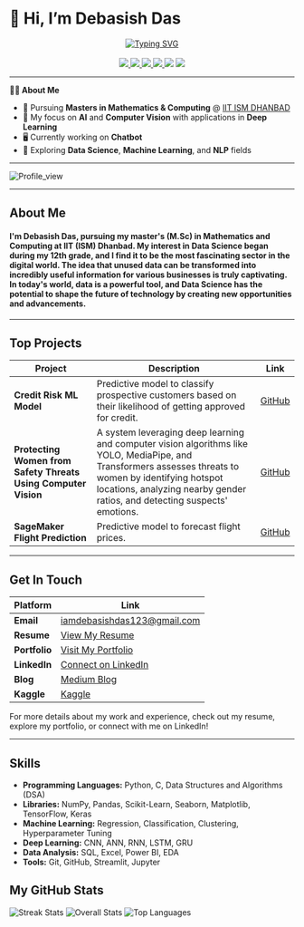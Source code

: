 # 👋 Hi, I’m Debasish Das
<p align="center">
<a href="https://github.com/iamdebasishdas123">
    <img src="https://readme-typing-svg.demolab.com?font=Georgia&size=18&duration=2000&pause=100&multiline=true&width=500&height=80&lines=Happy+ to +see+ you+ again+ 🤝 ;Masters+Student+%7C+Mathematics + Computing ;Data Science+%7C+Generative AI+%7C+Computer+Vision+%7C+NLP " alt="Typing SVG" />
</a>
<br/>
<br/>

<a href="https://medium.com/@iamdebasishdas123">
    <img src="https://img.shields.io/badge/Blog-Medium-red?style=flat-square">
</a>  
<a href="https://drive.google.com/file/d/1zraYhz7O9FFvhFe6KV2Qa2ybGRf_PKQR/view?usp=drive_link">
    <img src="https://img.shields.io/badge/PDF-Resume-red?style=flat-square&logo=adobe">
</a>  
<a href="https://www.linkedin.com/in/debasish-das-543513285/">
    <img src="https://img.shields.io/badge/-Linkedin-blue?style=flat-square&logo=linkedin">
</a>
<a href="mailto:iamdebasishdas123@gmail.com">
    <img src="https://img.shields.io/badge/-Email-red?style=flat-square&logo=gmail&logoColor=white">
</a>
<a href="https://www.kaggle.com/iamdebasishdas123"><img src="https://img.shields.io/badge/Kaggle-blue?style=flat-square&logo=kaggle"></a>

<a href="https://github.com/iamdebasishdas123">
    <img src="https://github-stats-alpha.vercel.app/api?username=iamdebasishdas123&cc=22272e&tc=37BCF6&ic=fff&bc=0000">
</a>
</p>

---

**👨‍🎓 About Me**

- 📖 Pursuing **Masters in Mathematics & Computing** @ [IIT ISM DHANBAD](https://www.iitism.ac.in/)
- 🔬 My focus on **AI** and **Computer Vision** with applications in **Deep Learning**
- 🖥️ Currently working on **Chatbot**
- 🌱 Exploring **Data Science**, **Machine Learning**, and **NLP** fields

---
![Profile_view](https://komarev.com/ghpvc/?username=iamdebasishdas123&label=PROFILE+VIEWS)

---

## About Me

#### I'm Debasish Das, pursuing my master's (M.Sc) in Mathematics and Computing at **IIT (ISM) Dhanbad**. My interest in Data Science began during my 12th grade, and I find it to be the most fascinating sector in the digital world. The idea that unused data can be transformed into incredibly useful information for various businesses is truly captivating. In today's world, data is a powerful tool, and Data Science has the potential to shape the future of technology by creating new opportunities and advancements.

---

## Top Projects

| Project                        | Description                                                                                     | Link                                                                                           |
|--------------------------------|-------------------------------------------------------------------------------------------------|------------------------------------------------------------------------------------------------|
| **Credit Risk ML Model**       | Predictive model to classify prospective customers based on their likelihood of getting approved for credit. | [GitHub](https://github.com/iamdebasishdas123/Credit_Risk_Machine_Learning_Model.git)            |
| **Protecting Women from Safety Threats Using Computer Vision**      | A system leveraging deep learning and computer vision algorithms like YOLO, MediaPipe, and Transformers assesses threats to women by identifying hotspot locations, analyzing nearby gender ratios, and detecting suspects' emotions.                     | [GitHub](https://github.com/iamdebasishdas123/Protecting-Women-from-Safety-Threats-Using-Computer-Vision.git)                          |
| **SageMaker Flight Prediction**| Predictive model to forecast flight prices.                                                    | [GitHub](https://github.com/iamdebasishdas123/SageMaker_Flight_Prediction.git)                   |

---

## Get In Touch

| Platform      | Link                                                                              |
|---------------|-----------------------------------------------------------------------------------|
| **Email**     | [iamdebasishdas123@gmail.com](mailto:iamdebasishdas123@gmail.com)                 |
| **Resume**    | [View My Resume](https://drive.google.com/file/d/1zraYhz7O9FFvhFe6KV2Qa2ybGRf_PKQR/view?usp=drive_link) |
| **Portfolio** | [Visit My Portfolio](https://sites.google.com/view/iamdebasish123/home)           |
| **LinkedIn**  | [Connect on LinkedIn](https://www.linkedin.com/in/debasish-das-543513285/)        |
| **Blog**      | [Medium Blog](https://medium.com/@iamdebasishdas123)                              |
| **Kaggle**    | [Kaggle](https://www.kaggle.com/iamdebasishdas)                                   |

For more details about my work and experience, check out my resume, explore my portfolio, or connect with me on LinkedIn!

---
## Skills

- **Programming Languages:** Python, C, Data Structures and Algorithms (DSA)
- **Libraries:** NumPy, Pandas, Scikit-Learn, Seaborn, Matplotlib, TensorFlow, Keras
- **Machine Learning:** Regression, Classification, Clustering, Hyperparameter Tuning
- **Deep Learning:** CNN, ANN, RNN, LSTM, GRU
- **Data Analysis:** SQL, Excel, Power BI, EDA
- **Tools:** Git, GitHub, Streamlit, Jupyter

## My GitHub Stats

![Streak Stats](https://github-readme-streak-stats.herokuapp.com/?user=iamdebasishdas123)
![Overall Stats](https://github-readme-stats.vercel.app/api?username=iamdebasishdas123)
![Top Languages](https://github-readme-stats.vercel.app/api/top-langs/?username=iamdebasishdas123)
